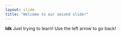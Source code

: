 ```yaml
---
layout: slide
title: "Welcome to our second slide!"
---
```

**Idk** Just trying to learn!
Use the left arrow to go back!
